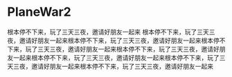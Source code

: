 # PlaneWar2
根本停不下来，玩了三天三夜，邀请好朋友一起来
根本停不下来，玩了三天三夜，邀请好朋友一起来根本停不下来，玩了三天三夜，邀请好朋友一起来根本停不下来，玩了三天三夜，邀请好朋友一起来根本停不下来，玩了三天三夜，邀请好朋友一起来根本停不下来，玩了三天三夜，邀请好朋友一起来根本停不下来，玩了三天三夜，邀请好朋友一起来根本停不下来，玩了三天三夜，邀请好朋友一起来
